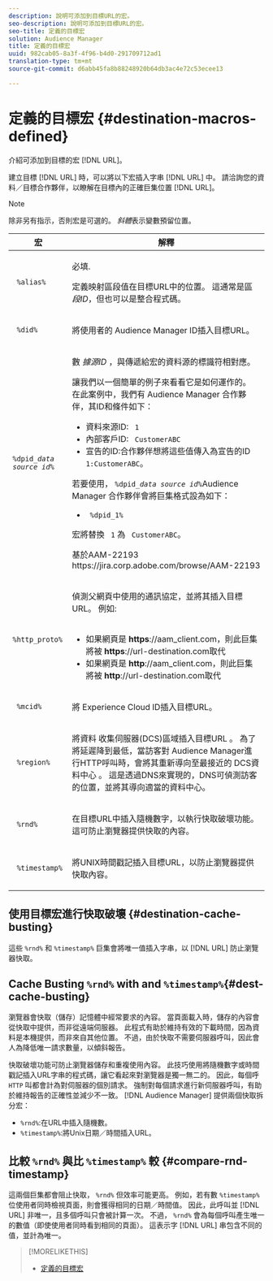 ```yaml
---
description: 說明可添加到目標URL的宏。
seo-description: 說明可添加到目標URL的宏。
seo-title: 定義的目標宏
solution: Audience Manager
title: 定義的目標宏
uuid: 982cab05-8a3f-4f96-b4d0-291709712ad1
translation-type: tm+mt
source-git-commit: d6abb45fa8b88248920b64db3ac4e72c53ecee13

---
```



# 定義的目標宏 {#destination-macros-defined}

介紹可添加到目標的宏 [!DNL URL]。

<!-- destination-macros.xml -->

建立目標 [!DNL URL] 時，可以將以下宏插入字串 [!DNL URL] 中。 請洽詢您的資料／目標合作夥伴，以瞭解在目標內的正確巨集位置 [!DNL URL]。

>[!NOTE]
>
>除非另有指示，否則宏是可選的。 *斜體*&#x200B;表示變數預留位置。

<table id="table_2C532EFB9DAE41B08714753EBD7DFB05"> 
 <thead> 
  <tr> 
   <th colname="col1" class="entry"> 宏 </th> 
   <th colname="col2" class="entry"> 解釋 </th> 
  </tr> 
 </thead>
 <tbody> 
  <tr> 
   <td colname="col1"> <p> <code> %alias%</code> </p> </td> 
   <td colname="col2"> <p>必填. </p> <p>定義映射區段值在目標URL中的位置。 這通常是區 <i>段ID</i>，但也可以是整合程式碼。 </p> </td> 
  </tr> 
  <tr> 
   <td colname="col1"> <p> <code> %did%</code> </p> </td> 
   <td colname="col2"> <p>將使用者的 <span class="keyword"> Audience Manager</span> ID插入目標URL。 </p> </td> 
  </tr> 
  <tr> 
   <td colname="col1"> <p> <code>%dpid_<i>data source id</i>%</code> </p> </td> 
   <td colname="col2"> <p>數 <i>據源ID</i> ，與傳遞給宏的資料源的標識符相對應。 </p> <p>讓我們以一個簡單的例子來看看它是如何運作的。 在此案例中，我們有 <span class="keyword"> Audience Manager</span> 合作夥伴，其ID和條件如下： </p> 
    <ul id="ul_697508B437EB4090B121AFA5D519AFBE"> 
     <li id="li_32D9F72A7D1543A892DC7E1529E98A96">資料來源ID: <code> 1</code> </li> 
     <li id="li_099F5B63D2244B5AADA9B26CB6152E6B">內部客戶ID: <code> CustomerABC</code> </li> 
     <li id="li_0D9FE501C16444DDB388C8E934E5A8C6">宣告的ID:合作夥伴想將這些值傳入為宣告的ID <code> 1:CustomerABC</code>。 </li> 
    </ul> <p>若要使用， <code>%dpid_<i>data source id</i>%</code>Audience Manager <span class="keyword"></span> 合作夥伴會將巨集格式設為如下： </p> 
    <ul class="simplelist"> 
     <li> <code> %dpid_1%</code> </li> 
    </ul> <p>宏將替換 <code> 1</code> 為 <code> CustomerABC</code>。 </p> <p> 
     <draft-comment>
       基於AAM-22193 https://jira.corp.adobe.com/browse/AAM-22193 
     </draft-comment> </p> </td> 
  </tr> 
  <tr> 
   <td colname="col1"> <p><code> %http_proto%</code> </p> </td> 
   <td colname="col2"> <p>偵測父網頁中使用的通訊協定，並將其插入目標URL。 例如: 
     <br> 
     <ul id="ul_026F56EC46E94D9EB1153557C0F65325"> 
      <li id="li_B41EF140CC274CB68FE7213DD8B908C0">如果網頁是 <b>https</b>://aam_client.com，則此巨集將被 <b>https</b>://url-destination.com取代 </li> 
      <li id="li_BDCD6EA69B004A92BA6981952341BD77">如果網頁是 <b>http</b>://aam_client.com，則此巨集將被 <b>http</b>://url-destination.com取代 </li> 
     </ul> </p> </td> 
  </tr> 
  <tr> 
   <td colname="col1"> <p><code> %mcid%</code> </p> </td> 
   <td colname="col2"> <p>將 <span class="keyword"> Experience Cloud</span> ID插入目標URL。 </p> </td> 
  </tr> 
  <tr> 
   <td colname="col1"> <p><code> %region%</code> </p> </td> 
   <td colname="col2"> <p>將資料 <span class="wintitle"> 收集伺服器(DCS)區域插入目標URL</span> 。 為了將延遲降到最低，當訪客對 <span class="keyword"> Audience Manager進行HTTP呼叫時</span>，會將其重新導向至最接近的 <span class="wintitle"> DCS資料中心</span> 。 這是透過DNS來實現的，DNS可偵測訪客的位置，並將其導向適當的資料中心。 </p> </td> 
  </tr> 
  <tr> 
   <td colname="col1"> <p> <code> %rnd%</code> </p> </td> 
   <td colname="col2"> <p>在目標URL中插入隨機數字，以執行快取破壞功能。 這可防止瀏覽器提供快取的內容。 </p> </td> 
  </tr> 
  <tr> 
   <td colname="col1"> <p> <code> %timestamp%</code> </p> </td> 
   <td colname="col2"> <p>將UNIX時間戳記插入目標URL，以防止瀏覽器提供快取內容。 </p> </td> 
  </tr> 
 </tbody> 
</table>

## 使用目標宏進行快取破壞 {#destination-cache-busting}

這些 `%rnd%` 和 `%timestamp%` 巨集會將唯一值插入字串，以 [!DNL URL] 防止瀏覽器快取。

## Cache Busting `%rnd%` with and `%timestamp%`{#dest-cache-busting}

<!-- c_dest_cache_busting.xml -->

瀏覽器會快取（儲存）記憶體中經常要求的內容。 當頁面載入時，儲存的內容會從快取中提供，而非從遠端伺服器。 此程式有助於維持有效的下載時間，因為資料是本機提供，而非來自其他位置。 不過，由於快取不需要伺服器呼叫，因此會人為降低唯一請求數量，以傾斜報告。

快取破壞功能可防止瀏覽器儲存和重複使用內容。 此技巧使用將隨機數字或時間戳記插入URL字串的程式碼，讓它看起來對瀏覽器是獨一無二的。 因此，每個呼 `HTTP` 叫都會計為對伺服器的個別請求。 強制對每個請求進行新伺服器呼叫，有助於維持報告的正確性並減少不一致。 [!DNL Audience Manager] 提供兩個快取拆分宏：

* `%rnd%`:在URL中插入隨機數。
* `%timestamp%`:將Unix日期／時間插入URL。

## 比較 `%rnd%` 與比 `%timestamp%` 較 {#compare-rnd-timestamp}

這兩個巨集都會阻止快取， `%rnd%` 但效率可能更高。 例如，若有數 `%timestamp%`位使用者同時檢視頁面，則會獲得相同的日期／時間值。 因此，此呼叫並 [!DNL URL] 非唯一，且多個呼叫只會被計算一次。 不過， `%rnd%` 會為每個呼叫產生唯一的數值（即使使用者同時看到相同的頁面）。 這表示字 [!DNL URL] 串包含不同的值，並計為唯一。

>[!MORELIKETHIS]
>
>* [定義的目標宏](../../features/destinations/destination-macros.md#destination-macros-defined)
